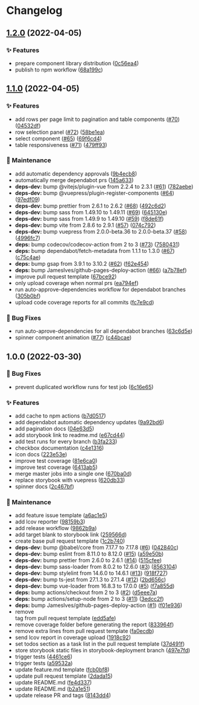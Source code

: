 # Changelog

## [1.2.0](https://github.com/carlosdevpereira/mr-components/compare/v1.1.0...v1.2.0) (2022-04-05)


### ✨ Features

* prepare component library distribution ([0c56ea4](https://github.com/carlosdevpereira/mr-components/commit/0c56ea42bbdc66f383a57e25dbe34535c56c0053))
* publish to npm workflow ([68a199c](https://github.com/carlosdevpereira/mr-components/commit/68a199cdb70076d23134402e34bda7bc6ec3dc21))

## [1.1.0](https://github.com/carlosdevpereira/mr-components/compare/v1.0.0...v1.1.0) (2022-04-05)


### ✨ Features

* add rows per page limit to pagination and table components ([#70](https://github.com/carlosdevpereira/mr-components/issues/70)) ([04532df](https://github.com/carlosdevpereira/mr-components/commit/04532df2a92a0a40f889bdd3b99bae2475c38c2c))
* row selection panel ([#72](https://github.com/carlosdevpereira/mr-components/issues/72)) ([58be1ea](https://github.com/carlosdevpereira/mr-components/commit/58be1ea7ca3efd7ea1bc597927a32538ddced464))
* select component ([#65](https://github.com/carlosdevpereira/mr-components/issues/65)) ([69f6cd4](https://github.com/carlosdevpereira/mr-components/commit/69f6cd48d4c18dad7a1f35b787633f9776f8f8f4))
* table responsiveness ([#71](https://github.com/carlosdevpereira/mr-components/issues/71)) ([479ff93](https://github.com/carlosdevpereira/mr-components/commit/479ff938b952e7d55b5701b54df89916faacb2c9))


### 👷 Maintenance

* add automatic dependency approvals ([9b4ecb8](https://github.com/carlosdevpereira/mr-components/commit/9b4ecb86284453351728ca3847d2b3b7ceff8c19))
* automatically merge dependabot prs ([145a633](https://github.com/carlosdevpereira/mr-components/commit/145a6332a5ae62473765e0b728adac3fefd5c9cd))
* **deps-dev:** bump @vitejs/plugin-vue from 2.2.4 to 2.3.1 ([#61](https://github.com/carlosdevpereira/mr-components/issues/61)) ([782aebe](https://github.com/carlosdevpereira/mr-components/commit/782aebe1ce6cc4432104d32ac4e1774cd7ed4ac5))
* **deps-dev:** bump @vuepress/plugin-register-components ([#64](https://github.com/carlosdevpereira/mr-components/issues/64)) ([97edf09](https://github.com/carlosdevpereira/mr-components/commit/97edf090018c47520c4a5111b8e8ea21ee010066))
* **deps-dev:** bump prettier from 2.6.1 to 2.6.2 ([#68](https://github.com/carlosdevpereira/mr-components/issues/68)) ([492c6d2](https://github.com/carlosdevpereira/mr-components/commit/492c6d239611b8f77f70d1a8e760ca1c15b67add))
* **deps-dev:** bump sass from 1.49.10 to 1.49.11 ([#69](https://github.com/carlosdevpereira/mr-components/issues/69)) ([645130e](https://github.com/carlosdevpereira/mr-components/commit/645130ef7aa580d5eabc7763dd0741cc1989a9a8))
* **deps-dev:** bump sass from 1.49.9 to 1.49.10 ([#59](https://github.com/carlosdevpereira/mr-components/issues/59)) ([f8de61f](https://github.com/carlosdevpereira/mr-components/commit/f8de61fea9cc7e2770481564a428dbbc8ca01bd5))
* **deps-dev:** bump vite from 2.8.6 to 2.9.1 ([#57](https://github.com/carlosdevpereira/mr-components/issues/57)) ([074c792](https://github.com/carlosdevpereira/mr-components/commit/074c792e0ff869b8d66a6e2389167ec987277b26))
* **deps-dev:** bump vuepress from 2.0.0-beta.36 to 2.0.0-beta.37 ([#58](https://github.com/carlosdevpereira/mr-components/issues/58)) ([4996fc7](https://github.com/carlosdevpereira/mr-components/commit/4996fc77a299056d7df6427dd7b33dd7566b15f9))
* **deps:** bump codecov/codecov-action from 2 to 3 ([#73](https://github.com/carlosdevpereira/mr-components/issues/73)) ([7580431](https://github.com/carlosdevpereira/mr-components/commit/7580431a48f3eb57de52524fc4495d0a118acb84))
* **deps:** bump dependabot/fetch-metadata from 1.1.1 to 1.3.0 ([#67](https://github.com/carlosdevpereira/mr-components/issues/67)) ([c75c4ae](https://github.com/carlosdevpereira/mr-components/commit/c75c4aec0d894c5abaae5dc1f0632d4bf86e7d57))
* **deps:** bump gsap from 3.9.1 to 3.10.2 ([#62](https://github.com/carlosdevpereira/mr-components/issues/62)) ([f62e454](https://github.com/carlosdevpereira/mr-components/commit/f62e4540b89c91a177c17f4cc727e220d78eff88))
* **deps:** bump JamesIves/github-pages-deploy-action ([#66](https://github.com/carlosdevpereira/mr-components/issues/66)) ([a7b78ef](https://github.com/carlosdevpereira/mr-components/commit/a7b78efedb0332beea9e84e3bdc4464f4f1ac463))
* improve pull request template ([67bce92](https://github.com/carlosdevpereira/mr-components/commit/67bce92854a9463b9e6699339a1ab6c4275ef05f))
* only upload coverage when normal prs ([ea794ef](https://github.com/carlosdevpereira/mr-components/commit/ea794ef696065ded27d00674a50fe4aee24a031c))
* run auto-approve-dependencies workflow for dependabot branches ([305b0bf](https://github.com/carlosdevpereira/mr-components/commit/305b0bfeac64b51ea7b5e5b94e395c970626e94b))
* upload code coverage reports for all commits ([fc7e9cd](https://github.com/carlosdevpereira/mr-components/commit/fc7e9cd71091a00fedc1d402bbfd20ff3f4937e3))


### 🚨 Bug Fixes

* run auto-aprove-dependencies for all dependabot branches ([63c6d5e](https://github.com/carlosdevpereira/mr-components/commit/63c6d5e81ee0db655798a59d0281085707cea83a))
* spinner component animation ([#77](https://github.com/carlosdevpereira/mr-components/issues/77)) ([c44bcae](https://github.com/carlosdevpereira/mr-components/commit/c44bcae17d615893ff565faaa08a0221b775944f))

## 1.0.0 (2022-03-30)


### 🚨 Bug Fixes

* prevent duplicated workflow runs for test job ([6c16e65](https://github.com/carlosdevpereira/mr-components/commit/6c16e653fec8f826465747c4f3bdb2171ed4fd23))


### ✨ Features

* add cache to npm actions ([b7d0517](https://github.com/carlosdevpereira/mr-components/commit/b7d05175be23f783e6dd9edfa8c76b97200ac5ea))
* add dependabot automatic dependency updates ([9a92bd6](https://github.com/carlosdevpereira/mr-components/commit/9a92bd661715806ca2bdff9857dfaf113c5ab3f8))
* add pagination docs ([04e63d5](https://github.com/carlosdevpereira/mr-components/commit/04e63d51348d122fe7956095efd4ed3239a84442))
* add storybook link to readme.md ([e67cd44](https://github.com/carlosdevpereira/mr-components/commit/e67cd4448f58289e8b406583abe95a615d39d979))
* add test runs for every branch ([b3fa233](https://github.com/carlosdevpereira/mr-components/commit/b3fa23308d331be36a02d1ab41a47fb351ebec0b))
* checkbox documentation ([c4e1316](https://github.com/carlosdevpereira/mr-components/commit/c4e1316c40d2cd99296fc73ed9a8b23d3ad05f3d))
* icon docs ([223e53e](https://github.com/carlosdevpereira/mr-components/commit/223e53e0f90bbb533e9c5934e75ecb215988be77))
* improve test coverage ([81e6ca0](https://github.com/carlosdevpereira/mr-components/commit/81e6ca01ce19b0b480d86f3106ff5379f505ad7d))
* improve test coverage ([6413ab5](https://github.com/carlosdevpereira/mr-components/commit/6413ab5f7244ac2ccb367bda885f5c3cc4c8153a))
* merge master jobs into a single one ([670ba0d](https://github.com/carlosdevpereira/mr-components/commit/670ba0dc9393e751951dc5555cd095491a99a352))
* replace storybook with vuepress ([620db33](https://github.com/carlosdevpereira/mr-components/commit/620db33b4b3e3d8c2c9c93bacc1d3379ed4e78bf))
* spinner docs ([2c467bf](https://github.com/carlosdevpereira/mr-components/commit/2c467bfdedc5201a38ca61bf754da16e1f15ed31))


### 👷 Maintenance

* add feature issue template ([a6ac1e5](https://github.com/carlosdevpereira/mr-components/commit/a6ac1e563bd505a6f43c98121d46ed13a39724cc))
* add lcov reporter ([98159b3](https://github.com/carlosdevpereira/mr-components/commit/98159b3cd16b0c7d2785afe18d0bf16702672ece))
* add release workflow ([9862b9a](https://github.com/carlosdevpereira/mr-components/commit/9862b9a793e140b1e2292599ac2c259e0cf30cc9))
* add target blank to storybook link ([259566d](https://github.com/carlosdevpereira/mr-components/commit/259566d46621cead16593d714e0fab99af6f40a7))
* create base pull request template ([1c2b740](https://github.com/carlosdevpereira/mr-components/commit/1c2b7408ef08af72a83787880113c4ef948956ec))
* **deps-dev:** bump @babel/core from 7.17.7 to 7.17.8 ([#6](https://github.com/carlosdevpereira/mr-components/issues/6)) ([042840c](https://github.com/carlosdevpereira/mr-components/commit/042840c5974c8790f78bf644d0d87f47c23aab9c))
* **deps-dev:** bump eslint from 8.11.0 to 8.12.0 ([#15](https://github.com/carlosdevpereira/mr-components/issues/15)) ([a59e50b](https://github.com/carlosdevpereira/mr-components/commit/a59e50b745a0127982203b8a938bd90c55e31537))
* **deps-dev:** bump prettier from 2.6.0 to 2.6.1 ([#14](https://github.com/carlosdevpereira/mr-components/issues/14)) ([515cfee](https://github.com/carlosdevpereira/mr-components/commit/515cfee26ecb91c80fb19875e5aa062f541c3b55))
* **deps-dev:** bump sass-loader from 8.0.2 to 12.6.0 ([#3](https://github.com/carlosdevpereira/mr-components/issues/3)) ([8563104](https://github.com/carlosdevpereira/mr-components/commit/8563104af21c23cc33dff23a33b321951e1054b8))
* **deps-dev:** bump stylelint from 14.6.0 to 14.6.1 ([#13](https://github.com/carlosdevpereira/mr-components/issues/13)) ([918f727](https://github.com/carlosdevpereira/mr-components/commit/918f72726b06f1789334b8921e38e9d42c5be707))
* **deps-dev:** bump ts-jest from 27.1.3 to 27.1.4 ([#12](https://github.com/carlosdevpereira/mr-components/issues/12)) ([2bd656c](https://github.com/carlosdevpereira/mr-components/commit/2bd656c55edf4c24f4da4f5180579f0ec66b9c7e))
* **deps-dev:** bump vue-loader from 16.8.3 to 17.0.0 ([#5](https://github.com/carlosdevpereira/mr-components/issues/5)) ([f7a855d](https://github.com/carlosdevpereira/mr-components/commit/f7a855d589cbbd3ffc0aa96ed84b9be958f49910))
* **deps:** bump actions/checkout from 2 to 3 ([#2](https://github.com/carlosdevpereira/mr-components/issues/2)) ([d5eee7a](https://github.com/carlosdevpereira/mr-components/commit/d5eee7afdb54ba06f9c0e43ab7c99a0773c61e43))
* **deps:** bump actions/setup-node from 2 to 3 ([#11](https://github.com/carlosdevpereira/mr-components/issues/11)) ([3edcc2f](https://github.com/carlosdevpereira/mr-components/commit/3edcc2fa8fd34df6f9ff42a3d6e1ddb94ea60bf1))
* **deps:** bump JamesIves/github-pages-deploy-action ([#1](https://github.com/carlosdevpereira/mr-components/issues/1)) ([f01e936](https://github.com/carlosdevpereira/mr-components/commit/f01e93629db88b0edb6915e7568b780494b6d2fe))
* remove <br> tag from pull request template ([edd5afe](https://github.com/carlosdevpereira/mr-components/commit/edd5afe49de33f9f791ac68b7638cc72a6c1d2c2))
* remove coverage folder before generating the report ([833964f](https://github.com/carlosdevpereira/mr-components/commit/833964f831de77658fe4e02104dbba216628ab00))
* remove extra lines from pull request template ([fa0ecdb](https://github.com/carlosdevpereira/mr-components/commit/fa0ecdbde07b0d2ada4222daac6a69df42633c93))
* send lcov report in coverage upload ([1918c92](https://github.com/carlosdevpereira/mr-components/commit/1918c92c41430ff27f31ee37ff9d3a94a2ee6675))
* set todos section as a task list in the pull request template ([37d491f](https://github.com/carlosdevpereira/mr-components/commit/37d491fbb3778b7a38ab62c014451789e78aa281))
* store storybook static files in storybook-deployment branch ([497e7fd](https://github.com/carlosdevpereira/mr-components/commit/497e7fd31680443c969980cd64865499731c2e66))
* trigger tests ([4461ce6](https://github.com/carlosdevpereira/mr-components/commit/4461ce688702175b2581e32cf8f29c12bfe98168))
* trigger tests ([a59532a](https://github.com/carlosdevpereira/mr-components/commit/a59532a1a563730f8493359ebfd549510945b1d7))
* update feature.md template ([fcb0bf8](https://github.com/carlosdevpereira/mr-components/commit/fcb0bf87110a797b6e19c0495afb3188f5dca910))
* update pull request template ([2dada15](https://github.com/carlosdevpereira/mr-components/commit/2dada1546d3a2f569e8eaff27f58f72111269e4a))
* update README.md ([fe4d337](https://github.com/carlosdevpereira/mr-components/commit/fe4d337f2156b53584fb12a8668c4feaa268ec18))
* update README.md ([b2a1e51](https://github.com/carlosdevpereira/mr-components/commit/b2a1e517e7f49a4a53c982b8c13a1bd8ef3f5fbd))
* update release PR and tags ([8143dd4](https://github.com/carlosdevpereira/mr-components/commit/8143dd4251055300a032dfed4e65440aa7f6370f))
